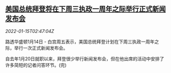 <!--1642215662000-->
[美国总统拜登将在下周三执政一周年之际举行正式新闻发布会](https://cn.reuters.com/article/us-wh-biden-news-conference-0115-idCNKBS2JP03A)
------

<div><i>2022-01-15T02:47:04Z</i></div><p>路透华盛顿1月14日 - 白宫周五表示，美国总统拜登计划在下周三执政一周年之际，举行一次正式新闻发布会。</p><p>自去年1月20日就职以来，拜登很少举行新闻发布会，但在他出席的活动中安排了许多简短的记者问答环节。(完)</p>
